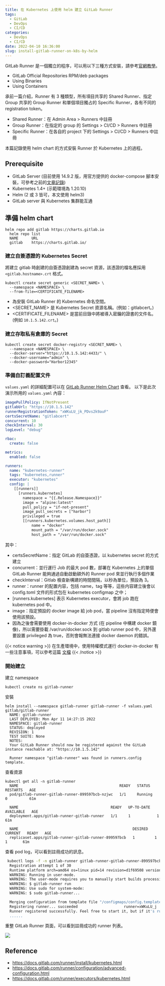 ```yaml
---
title: 在 Kubernetes 上使用 helm 建立 GitLab Runner
tags:
  - GitLab
  - DevOps
  - CI/CD
categories:
  - DevOps
  - CI/CD
date: 2022-04-10 16:36:00
slug: install-gitlab-runner-on-k8s-by-helm
---
```

GitLab Runner 是一個獨立的程序，可以用以下三種方式安裝，請參考[官網教學](https://docs.gitlab.com/runner/install/)。
- GitLab Official Repositories RPM/deb packages
- Using Binaries
- Using Containers

<!--more-->

承前一篇介紹，Runner 有 3 種類型，所有項目共享的 Shared Runner、指定 Group 共享的 Group Runner 和單個項目獨占的 Specific Runner，各有不同的 registration token。
- Shared Runner：在 Admin Area > Runners 中註冊
- Group Runner：在指定的 group 的 Settings > CI/CD > Runners 中註冊
- Specific Runner：在各自的 project 下的 Settings > CI/CD > Runners 中註冊

本篇記錄使用 helm chart 的方式安裝 Runner 於 Kubernetes 上的過程。
## Prerequisite
- GitLab Server (目前使用 14.9.2 版，用官方提供的 docker-compose 腳本安裝，可參考之前的[文章記錄](https://ulahsieh.netlify.app/p/docker-compose-gitlab-https/))
- Kubernetes 1.4+ (示範環境為 1.20.10)
- Helm (2 或 3 皆可，本文使用 helm3)
- GitLab server 與 Kubernetes 集群能互通
## 準備 helm chart
```
helm repo add gitlab https://charts.gitlab.io
  helm repo list
  NAME  	URL
  gitlab	https://charts.gitlab.io/
```
### 建立自簽憑證的 Kubernetes Secret
將建立 gitlab 時創建的自簽憑證創建為 secret 資源，該憑證的檔名應採用 `<gitlab.hostname>.crt` 格式。
```
kubectl create secret generic <SECRET_NAME> \
  --namespace <NAMESPACE> \
  --from-file=<CERTIFICATE_FILENAME>
```
- <NAMESPACE> 為安裝 GitLab Runner 的 Kubernetes 命名空間。
- <SECRET_NAME> 是 Kubernetes Secret 資源名稱。(例如：gitlabcert。)
- <CERTIFICATE_FILENAME> 是當前目錄中將被導入密鑰的證書的文件名。(例如 `10.1.5.142.crt`。)

### 建立存取私有倉庫的 Secret
```
kubectl create secret docker-registry <SECRET_NAME> \
  --namespace <NAMESPACE> \
  --docker-server="https://10.1.5.142:4433/" \
  --docker-username="admin" \
  --docker-password="Harbor12345"
```

### 準備自訂義配置文件
`values.yaml` 的詳細配置可以在 [GitLab Runner Helm Chart](https://gitlab.com/gitlab-org/charts/gitlab-runner/-/blob/main/values.yaml) 查看。
以下是此次演示所用的 `values.yaml` 內容：
```yaml
imagePullPolicy: IfNotPresent
gitlabUrl: "https://10.1.5.142"
runnerRegistrationToken: "xWKuLU_jk_PDvs2k9auF"
certsSecretName: "gitlabcert"
concurrent: 10
checkInterval: 30
logLevel: "debug"

rbac:
  create: false

metrics:
  enabled: false

runners:
  name: "kubernetes-runner"
  tags: "kubernetes,runner"
  executor: "kubernetes"
  config: |
    [[runners]] 
      [runners.kubernetes]
        namespace = "{{.Release.Namespace}}"
        image = "alpine:latest"
        pull_policy = "if-not-present"
        image_pull_secrets = ["harbor"]
        privileged = true
        [[runners.kubernetes.volumes.host_path]]
            name = "docker"
            mount_path = "/var/run/docker.sock"
            host_path = "/var/run/docker.sock"

```
其中：
- certsSecretName：指定 GitLab 的自簽憑證，以 kubernetes secret 的方式建立
- concurrent：並行運行 Job 的最大 pod 數，部署在 Kubernetes 上的單個 GitLab Runner 能夠通過自動啟動額外的 Runner pod 來並行執行多個作業
- checkInterval：Gitlab 檢查新構建的時間間隔，以秒為單位，預設為 3。
- runner：runner 的配置内容，包括 name，tag 等等，這些内容建立後會以 config.toml 文件的形式包在 kubernetes configmap 之中；
- [runners.kubernetes] 表示 Kubernetes executor，會將 job 跑在 kubernetes pod 中。
- image：指定預設的 docker image 給 job pod，當 pipeline 沒有指定時便會使用該預設。
- 因為之後會需要使用 docker-in-docker 方式 (在 pipeline 中構建 docker 鏡像)，所以需要掛載 /var/run/docker.sock 到 gitlab runner pod 中，另外還要設置 privileged 為 true，否則會報無法連接 docker daemon 的錯誤。

{{< notice warning >}}
在生產環境中，使用特權模式運行 docker-in-docker 有一些注意事項，可以參考這篇 <a href="https://docs.gitlab.com/runner/executors/kubernetes.html#using-docker-in-your-builds">文檔</a> 
{{< /notice >}}

### 開始建立
建立 namespace
```
kubectl create ns gitlab-runner
```
安裝
```
helm install --namespace gitlab-runner gitlab-runner -f values.yaml gitlab/gitlab-runner
  NAME: gitlab-runner
  LAST DEPLOYED: Mon Apr 11 14:27:15 2022
  NAMESPACE: gitlab-runner
  STATUS: deployed
  REVISION: 1
  TEST SUITE: None
  NOTES:
  Your GitLab Runner should now be registered against the GitLab instance reachable at: "https://10.1.5.142"

  Runner namespace "gitlab-runner" was found in runners.config template.
```
查看資源
```
kubectl get all -n gitlab-runner
  NAME                                              READY   STATUS    RESTARTS   AGE
  pod/gitlab-runner-gitlab-runner-899597bcb-nzjwc   1/1     Running   0          61m

  NAME                                          READY   UP-TO-DATE   AVAILABLE   AGE
  deployment.apps/gitlab-runner-gitlab-runner   1/1     1            1           61m

  NAME                                                    DESIRED   CURRENT   READY   AGE
  replicaset.apps/gitlab-runner-gitlab-runner-899597bcb   1         1         1       61m
```
查看 pod log，可以看到註冊成功的訊息。
```bash
 kubectl logs -f -n gitlab-runner gitlab-runner-gitlab-runner-899597bcb-nzjwc
  Registration attempt 1 of 30
  Runtime platform arch=amd64 os=linux pid=14 revision=d1f69508 version=14.9.0
  WARNING: Running in user-mode.
  WARNING: The user-mode requires you to manually start builds processing:
  WARNING: $ gitlab-runner run
  WARNING: Use sudo for system-mode:
  WARNING: $ sudo gitlab-runner...

  Merging configuration from template file "/configmaps/config.template.toml"
  Registering runner... succeeded                     runner=xWKuLU_j
  Runner registered successfully. Feel free to start it, but if it's running already the config should be automatically reloaded!
  ......
```
重整 GitLab Runner 頁面，可以看到註冊成功的 runner 列表。

![](https://imgur.com/W9Spfwp.png)


## Reference
- https://docs.gitlab.com/runner/install/kubernetes.html
- https://docs.gitlab.com/runner/configuration/advanced-configuration.html
- https://docs.gitlab.com/runner/executors/kubernetes.html